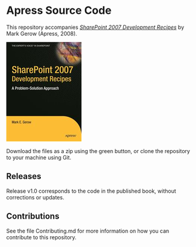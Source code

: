 # Apress Source Code

This repository accompanies [*SharePoint 2007 Development Recipes*](http://www.apress.com/9781430209614) by Mark Gerow (Apress, 2008).

![Cover image](9781430209614.jpg)

Download the files as a zip using the green button, or clone the repository to your machine using Git.

## Releases

Release v1.0 corresponds to the code in the published book, without corrections or updates.

## Contributions

See the file Contributing.md for more information on how you can contribute to this repository.
